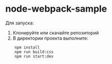 # node-webpack-sample

Для запуска:

1. Клонируйте или скачайте репозиторий
2. В директории проекта выполните:
```
    npm install
    npm run build:css
    npm run start:dev
``` 
